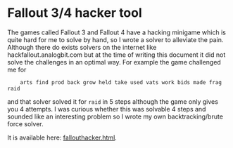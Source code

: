# Fallout 3/4 hacker tool

The games called Fallout 3 and Fallout 4 have a hacking minigame which is quite
hard for me to solve by hand, so I wrote a solver to alleviate the pain.
Although there do exists solvers on the internet like hackfallout.analogbit.com
but at the time of writing this document it did not solve the challenges in an
optimal way. For example the game challenged me for

```
    arts find prod back grow held take used vats work bids made frag raid
```

and that solver solved it for `raid` in 5 steps although the game only gives you
4 attempts. I was curious whether this was solvable 4 steps and sounded like an
interesting problem so I wrote my own backtracking/brute force solver.

It is available here: [fallouthacker.html][link].

[link]: https://rawgit.com/ypsu/experiments/master/fallouthacker/fallouthacker.html
